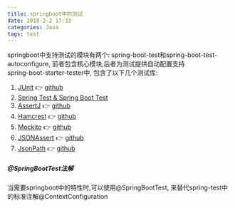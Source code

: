 ```yaml
---
title: springboot中的测试
date: 2018-2-2 17:33
categories: Java
tags: test
---
```

springboot中支持测试的模块有两个: spring-boot-test和spring-boot-test-autoconfigure, 前者包含核心模块,后者为测试提供自动配置支持  
spring-boot-starter-tester中, 包含了以下几个测试库: 
1. [JUnit](http://junit.org/junit5/) 👉 [github](https://github.com/junit-team/junit5)
2. [Spring Test & Spring Boot Test](https://docs.spring.io/spring/docs/4.3.14.RELEASE/spring-framework-reference/htmlsingle/#integration-testing)
3. [AssertJ](https://joel-costigliola.github.io/assertj/) 👉 [github](https://github.com/joel-costigliola/assertj-core)
4. [Hamcrest](http://hamcrest.org/JavaHamcrest/) 👉 [github](https://github.com/hamcrest/JavaHamcrest)
5. [Mockito](http://site.mockito.org/) 👉 [github](https://github.com/mockito/mockito)
6. [JSONAssert](http://jsonassert.skyscreamer.org/) 👉 [github](https://github.com/skyscreamer/JSONassert)
7. [JsonPath](http://goessner.net/articles/JsonPath/) 👉 [github](https://github.com/json-path/JsonPath) 


##### @SpringBootTest注解
当需要springboot中的特性时,可以使用@SpringBootTest, 来替代spring-test中的标准注解@ContextConfiguration